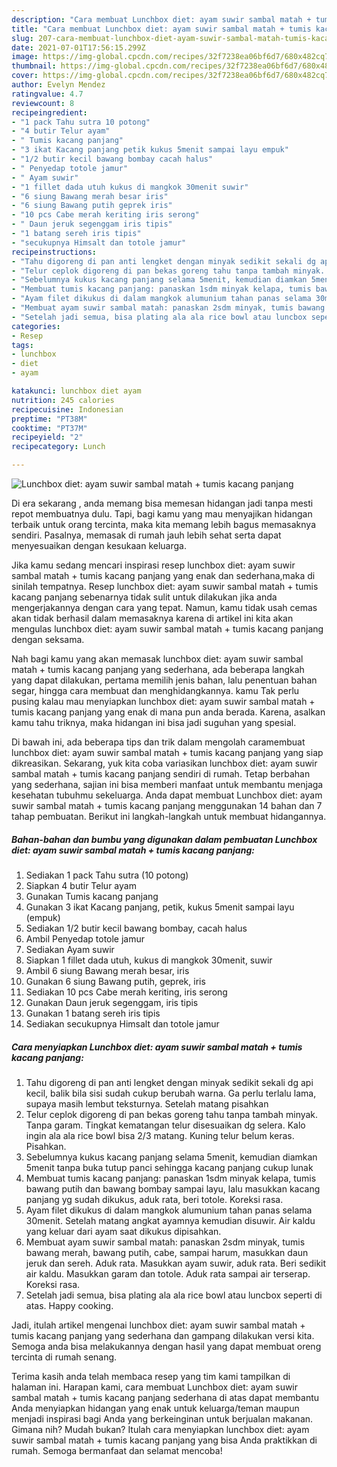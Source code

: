 ```yaml
---
description: "Cara membuat Lunchbox diet: ayam suwir sambal matah + tumis kacang panjang Sederhana dan Mudah Dibuat"
title: "Cara membuat Lunchbox diet: ayam suwir sambal matah + tumis kacang panjang Sederhana dan Mudah Dibuat"
slug: 207-cara-membuat-lunchbox-diet-ayam-suwir-sambal-matah-tumis-kacang-panjang-sederhana-dan-mudah-dibuat
date: 2021-07-01T17:56:15.299Z
image: https://img-global.cpcdn.com/recipes/32f7238ea06bf6d7/680x482cq70/lunchbox-diet-ayam-suwir-sambal-matah-tumis-kacang-panjang-foto-resep-utama.jpg
thumbnail: https://img-global.cpcdn.com/recipes/32f7238ea06bf6d7/680x482cq70/lunchbox-diet-ayam-suwir-sambal-matah-tumis-kacang-panjang-foto-resep-utama.jpg
cover: https://img-global.cpcdn.com/recipes/32f7238ea06bf6d7/680x482cq70/lunchbox-diet-ayam-suwir-sambal-matah-tumis-kacang-panjang-foto-resep-utama.jpg
author: Evelyn Mendez
ratingvalue: 4.7
reviewcount: 8
recipeingredient:
- "1 pack Tahu sutra 10 potong"
- "4 butir Telur ayam"
- " Tumis kacang panjang"
- "3 ikat Kacang panjang petik kukus 5menit sampai layu empuk"
- "1/2 butir kecil bawang bombay cacah halus"
- " Penyedap totole jamur"
- " Ayam suwir"
- "1 fillet dada utuh kukus di mangkok 30menit suwir"
- "6 siung Bawang merah besar iris"
- "6 siung Bawang putih geprek iris"
- "10 pcs Cabe merah keriting iris serong"
- " Daun jeruk segenggam iris tipis"
- "1 batang sereh iris tipis"
- "secukupnya Himsalt dan totole jamur"
recipeinstructions:
- "Tahu digoreng di pan anti lengket dengan minyak sedikit sekali dg api kecil, balik bila sisi sudah cukup berubah warna. Ga perlu terlalu lama, supaya masih lembut teksturnya. Setelah matang pisahkan"
- "Telur ceplok digoreng di pan bekas goreng tahu tanpa tambah minyak. Tanpa garam. Tingkat kematangan telur disesuaikan dg selera. Kalo ingin ala ala rice bowl bisa 2/3 matang. Kuning telur belum keras. Pisahkan."
- "Sebelumnya kukus kacang panjang selama 5menit, kemudian diamkan 5menit tanpa buka tutup panci sehingga kacang panjang cukup lunak"
- "Membuat tumis kacang panjang: panaskan 1sdm minyak kelapa, tumis bawang putih dan bawang bombay sampai layu, lalu masukkan kacang panjang yg sudah dikukus, aduk rata, beri totole. Koreksi rasa."
- "Ayam filet dikukus di dalam mangkok alumunium tahan panas selama 30menit. Setelah matang angkat ayamnya kemudian disuwir. Air kaldu yang keluar dari ayam saat dikukus dipisahkan."
- "Membuat ayam suwir sambal matah: panaskan 2sdm minyak, tumis bawang merah, bawang putih, cabe, sampai harum, masukkan daun jeruk dan sereh. Aduk rata. Masukkan ayam suwir, aduk rata. Beri sedikit air kaldu. Masukkan garam dan totole. Aduk rata sampai air terserap. Koreksi rasa."
- "Setelah jadi semua, bisa plating ala ala rice bowl atau luncbox seperti di atas. Happy cooking."
categories:
- Resep
tags:
- lunchbox
- diet
- ayam

katakunci: lunchbox diet ayam 
nutrition: 245 calories
recipecuisine: Indonesian
preptime: "PT38M"
cooktime: "PT37M"
recipeyield: "2"
recipecategory: Lunch

---
```



![Lunchbox diet: ayam suwir sambal matah + tumis kacang panjang](https://img-global.cpcdn.com/recipes/32f7238ea06bf6d7/680x482cq70/lunchbox-diet-ayam-suwir-sambal-matah-tumis-kacang-panjang-foto-resep-utama.jpg)

Di era  sekarang , anda memang bisa memesan hidangan jadi tanpa mesti repot membuatnya dulu. Tapi, bagi kamu yang mau menyajikan hidangan terbaik untuk orang tercinta, maka kita memang lebih bagus memasaknya sendiri. Pasalnya, memasak di rumah jauh lebih sehat serta dapat menyesuaikan dengan kesukaan keluarga.

Jika kamu sedang mencari inspirasi resep lunchbox diet: ayam suwir sambal matah + tumis kacang panjang yang enak dan sederhana,maka di sinilah tempatnya. Resep lunchbox diet: ayam suwir sambal matah + tumis kacang panjang  sebenarnya tidak sulit untuk dilakukan jika anda mengerjakannya dengan cara yang tepat. Namun, kamu tidak usah cemas akan tidak berhasil dalam memasaknya 
karena di artikel ini kita akan mengulas lunchbox diet: ayam suwir sambal matah + tumis kacang panjang dengan seksama.  



Nah bagi kamu yang akan memasak lunchbox diet: ayam suwir sambal matah + tumis kacang panjang yang sederhana, ada beberapa langkah yang dapat dilakukan, pertama memilih jenis bahan, lalu penentuan bahan segar, hingga cara membuat dan menghidangkannya. kamu Tak perlu pusing kalau mau menyiapkan lunchbox diet: ayam suwir sambal matah + tumis kacang panjang yang enak di mana pun anda berada. Karena, asalkan kamu  tahu triknya, maka hidangan ini bisa jadi suguhan yang spesial.

Di bawah ini, ada beberapa tips dan trik dalam mengolah caramembuat lunchbox diet: ayam suwir sambal matah + tumis kacang panjang yang siap dikreasikan. Sekarang, yuk kita coba variasikan lunchbox diet: ayam suwir sambal matah + tumis kacang panjang sendiri di rumah. Tetap berbahan yang sederhana, sajian ini bisa memberi manfaat untuk membantu menjaga kesehatan tubuhmu sekeluarga. Anda dapat membuat Lunchbox diet: ayam suwir sambal matah + tumis kacang panjang menggunakan 14 bahan dan 7 tahap pembuatan. Berikut ini langkah-langkah untuk membuat hidangannya.

<!--inarticleads1-->

##### Bahan-bahan dan bumbu yang digunakan dalam pembuatan Lunchbox diet: ayam suwir sambal matah + tumis kacang panjang:

1. Sediakan 1 pack Tahu sutra (10 potong)
1. Siapkan 4 butir Telur ayam
1. Gunakan  Tumis kacang panjang
1. Gunakan 3 ikat Kacang panjang, petik, kukus 5menit sampai layu (empuk)
1. Sediakan 1/2 butir kecil bawang bombay, cacah halus
1. Ambil  Penyedap totole jamur
1. Sediakan  Ayam suwir
1. Siapkan 1 fillet dada utuh, kukus di mangkok 30menit, suwir
1. Ambil 6 siung Bawang merah besar, iris
1. Gunakan 6 siung Bawang putih, geprek, iris
1. Sediakan 10 pcs Cabe merah keriting, iris serong
1. Gunakan  Daun jeruk segenggam, iris tipis
1. Gunakan 1 batang sereh iris tipis
1. Sediakan secukupnya Himsalt dan totole jamur




<!--inarticleads2-->

##### Cara menyiapkan Lunchbox diet: ayam suwir sambal matah + tumis kacang panjang:

1. Tahu digoreng di pan anti lengket dengan minyak sedikit sekali dg api kecil, balik bila sisi sudah cukup berubah warna. Ga perlu terlalu lama, supaya masih lembut teksturnya. Setelah matang pisahkan
1. Telur ceplok digoreng di pan bekas goreng tahu tanpa tambah minyak. Tanpa garam. Tingkat kematangan telur disesuaikan dg selera. Kalo ingin ala ala rice bowl bisa 2/3 matang. Kuning telur belum keras. Pisahkan.
1. Sebelumnya kukus kacang panjang selama 5menit, kemudian diamkan 5menit tanpa buka tutup panci sehingga kacang panjang cukup lunak
1. Membuat tumis kacang panjang: panaskan 1sdm minyak kelapa, tumis bawang putih dan bawang bombay sampai layu, lalu masukkan kacang panjang yg sudah dikukus, aduk rata, beri totole. Koreksi rasa.
1. Ayam filet dikukus di dalam mangkok alumunium tahan panas selama 30menit. Setelah matang angkat ayamnya kemudian disuwir. Air kaldu yang keluar dari ayam saat dikukus dipisahkan.
1. Membuat ayam suwir sambal matah: panaskan 2sdm minyak, tumis bawang merah, bawang putih, cabe, sampai harum, masukkan daun jeruk dan sereh. Aduk rata. Masukkan ayam suwir, aduk rata. Beri sedikit air kaldu. Masukkan garam dan totole. Aduk rata sampai air terserap. Koreksi rasa.
1. Setelah jadi semua, bisa plating ala ala rice bowl atau luncbox seperti di atas. Happy cooking.




Jadi, itulah artikel mengenai  lunchbox diet: ayam suwir sambal matah + tumis kacang panjang  yang sederhana dan gampang dilakukan versi kita. Semoga anda bisa melakukannya dengan hasil yang dapat membuat oreng tercinta di rumah senang. 

Terima kasih anda telah membaca resep yang tim kami tampilkan di halaman ini. Harapan kami, cara membuat  Lunchbox diet: ayam suwir sambal matah + tumis kacang panjang sederhana di atas dapat membantu Anda menyiapkan hidangan yang enak untuk keluarga/teman maupun menjadi inspirasi bagi Anda yang berkeinginan untuk berjualan makanan. Gimana nih? Mudah bukan? Itulah cara menyiapkan lunchbox diet: ayam suwir sambal matah + tumis kacang panjang yang bisa Anda praktikkan di rumah. Semoga bermanfaat dan selamat mencoba!

